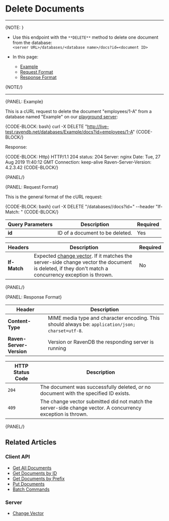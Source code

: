 ﻿# Delete Documents

---

{NOTE: }  

* Use this endpoint with the `**DELETE**` method to delete one document from the database:  
`<server URL>/databases/<database name>/docs?id=<document ID>`  

* In this page:    
    * [Example](../../../client-api/rest-api/document-commands/delete-document#example)  
    * [Request Format](../../../client-api/rest-api/document-commands/delete-document#request-format)  
    * [Response Format](../../../client-api/rest-api/document-commands/delete-document#response-format)  

{NOTE/}  

---

{PANEL: Example}

This is a cURL request to delete the document "employees/1-A" from a database named "Example" on our 
[playground server](http://live-test.ravendb.net):  

{CODE-BLOCK: bash}
curl -X DELETE "http://live-test.ravendb.net/databases/Example/docs?id=employees/1-A"
{CODE-BLOCK/}

Response:

{CODE-BLOCK: Http}
HTTP/1.1 204
status: 204
Server: nginx
Date: Tue, 27 Aug 2019 11:40:12 GMT
Connection: keep-alive
Raven-Server-Version: 4.2.3.42
{CODE-BLOCK/}

{PANEL/}

{PANEL: Request Format}

This is the general format of the cURL request:  

{CODE-BLOCK: bash}
curl -X DELETE "<server URL>/databases/<database name>/docs?id=<document ID>"
--header "If-Match: <expected change vector>"
{CODE-BLOCK/}

| Query Parameters | Description | Required |
| - | - | - |
| **id** | ID of a document to be deleted. | Yes |

| Headers | Description | Required |
| - | - | - |
| **If-Match** | Expected [change vector](../../../server/clustering/replication/change-vector). If it matches the server-side change vector the document is deleted, if they don't match a concurrency exception is thrown. | No |

{PANEL/}

{PANEL: Response Format}

| Header | Description |
| - | - |
| **Content-Type** | MIME media type and character encoding. This should always be: `application/json; charset=utf-8`. |
| **Raven-Server-Version** | Version or RavenDB the responding server is running |

| HTTP Status Code | Description |
| - | - |
| `204` | The document was successfully deleted, _or_ no document with the specified ID exists. |
| `409` | The change vector submitted did not match the server-side change vector. A concurrency exception is thrown. |

{PANEL/}

## Related Articles  

### Client API  

- [Get All Documents](../../../client-api/rest-api/document-commands/get-all-documents)  
- [Get Documents by ID](../../../client-api/rest-api/document-commands/get-documents-by-id)  
- [Get Documents by Prefix](../../../client-api/rest-api/document-commands/get-documents-by-prefix)  
- [Put Documents](../../../client-api/rest-api/document-commands/put-documents)  
- [Batch Commands](../../../client-api/rest-api/document-commands/batch-commands)  

### Server  

- [Change Vector](../../../server/clustering/replication/change-vector)  
